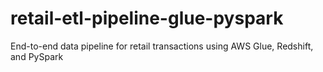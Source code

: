 # retail-etl-pipeline-glue-pyspark
End-to-end data pipeline for retail transactions using AWS Glue, Redshift, and PySpark
